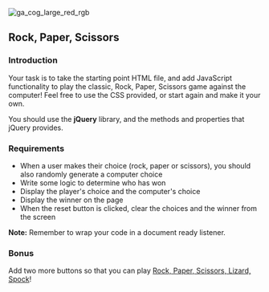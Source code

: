 ![ga_cog_large_red_rgb](https://cloud.githubusercontent.com/assets/40461/8183776/469f976e-1432-11e5-8199-6ac91363302b.png)

## Rock, Paper, Scissors

### Introduction

Your task is to take the starting point HTML file, and add JavaScript functionality to play the classic, Rock, Paper, Scissors game against the computer! Feel free to use the CSS provided, or start again and make it your own.

You should use the **jQuery** library, and the methods and properties that jQuery provides.

### Requirements

* When a user makes their choice (rock, paper or scissors), you should also randomly generate a computer choice
* Write some logic to determine who has won
* Display the player's choice and the computer's choice
* Display the winner on the page
* When the reset button is clicked, clear the choices and the winner from the screen


**Note:** Remember to wrap your code in a document ready listener.

### Bonus

Add two more buttons so that you can play [Rock, Paper, Scissors, Lizard, Spock](http://www.instructables.com/id/How-to-Play-Rock-Paper-Scissors-Lizard-Spock/)!
